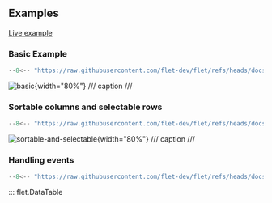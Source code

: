 ## Examples

[Live example](https://flet-controls-gallery.fly.dev/layout/datatable)

### Basic Example

```python
--8<-- "https://raw.githubusercontent.com/flet-dev/flet/refs/heads/docs/sdk/python/examples/controls/datatable/basic.py"
```

![basic](https://raw.githubusercontent.com/flet-dev/flet/docs/sdk/python/examples/python/controls/datatable/media/basic.png){width="80%"}
/// caption
///

### Sortable columns and selectable rows

```python
--8<-- "https://raw.githubusercontent.com/flet-dev/flet/refs/heads/docs/sdk/python/examples/controls/datatable/sortable-and-selectable.py"
```

![sortable-and-selectable](https://raw.githubusercontent.com/flet-dev/flet/docs/sdk/python/examples/python/controls/datatable/media/sortable-and-selectable.png){width="80%"}
/// caption
///

### Handling events

```python
--8<-- "https://raw.githubusercontent.com/flet-dev/flet/refs/heads/docs/sdk/python/examples/controls/datatable/handling-events.py"
```
::: flet.DataTable